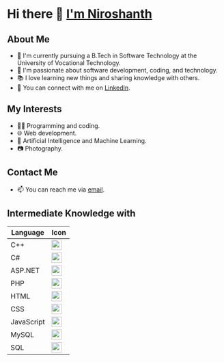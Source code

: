 # Hi there 👋 [ I'm Niroshanth](https://github.com/NiroshanthS)

## About Me

- 🌱 I'm currently pursuing a B.Tech in Software Technology at the University of Vocational Technology.
- 💼 I'm passionate about software development, coding, and technology.
- 📚 I love learning new things and sharing knowledge with others.
- 🔗 You can connect with me on [LinkedIn](https://www.linkedin.com/in/niroshanth-sathasivam/).

## My Interests

- 👨‍💻 Programming and coding.
- 🌐 Web development.
- 🤖 Artificial Intelligence and Machine Learning.
- 📷 Photography.

## Contact Me

- 📫 You can reach me via [email](sathasivamniroshanth@gmail.com).

## Intermediate Knowledge with 
| Language       | Icon                                                                                      |
| -------------- | ----------------------------------------------------------------------------------------- |
| C++            | <img src="https://example.com/path/to/cpp-icon.png" width="24" height="24">              |
| C#             | <img src="https://example.com/path/to/csharp-icon.png" width="24" height="24">           |
| ASP.NET        | <img src="https://example.com/path/to/aspnet-icon.png" width="24" height="24">          |
| PHP            | <img src="https://example.com/path/to/php-icon.png" width="24" height="24">              |
| HTML           | <img src="https://example.com/path/to/html-icon.png" width="24" height="24">             |
| CSS            | <img src="https://example.com/path/to/css-icon.png" width="24" height="24">              |
| JavaScript     | <img src="https://example.com/path/to/javascript-icon.png" width="24" height="24">       |
| MySQL          | <img src="https://example.com/path/to/mysql-icon.png" width="24" height="24">            |
| SQL            | <img src="https://example.com/path/to/sql-icon.png" width="24" height="24">              |
<!--
**NiroshanthS/NiroshanthS** is a ✨ _special_ ✨ repository because its `README.md` (this file) appears on your GitHub profile.

Here are some ideas to get you started:

- 🔭 I’m currently working on ...
- 🌱 I’m currently learning ...
- 👯 I’m looking to collaborate on ...
- 🤔 I’m looking for help with ...
- 💬 Ask me about ...
- 📫 How to reach me: ...
- 😄 Pronouns: ...
- ⚡ Fun fact: ...
-->
